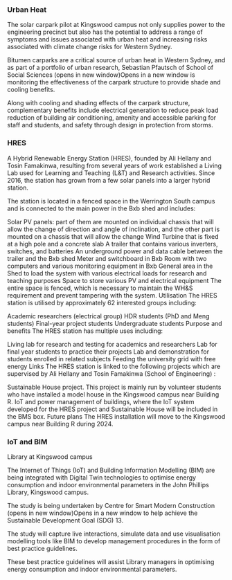 ### Urban Heat

The solar carpark pilot at Kingswood campus not only supplies power to the engineering precinct but also has the potential to 
address a range of symptoms and issues associated with urban heat and increasing risks associated with climate change risks for Western Sydney.

Bitumen carparks are a critical source of urban heat in Western Sydney, and as part of a portfolio of urban research, Sebastian Pfautsch of
 School of Social Sciences (opens in new window)Opens in a new window is monitoring the effectiveness of the carpark structure to provide shade and cooling benefits.

Along with cooling and shading effects of the carpark structure, complementary benefits include electrical generation to reduce peak load reduction of
 building air conditioning, amenity and accessible parking for staff and students, and safety through design in protection from storms.


### HRES

A Hybrid Renewable Energy Station (HRES), founded by Ali Hellany and Tosin Famakinwa, resulting from several years of work established a Living Lab used for Learning and Teaching (L&T) and Research activities. Since 2016, the station has grown from a few solar panels into a larger hybrid station.

The station is located in a fenced space in the Werrington South campus and is connected to the main power in the Bxb shed and includes:

Solar PV panels: part of them are mounted on individual chassis that will allow the change of direction and angle of inclination, and the other part is mounted on a chassis that will allow the change
Wind Turbine that is fixed at a high pole and a concrete slab
A trailer that contains various inverters, switches, and batteries
An underground power and data cable between the trailer and the Bxb shed
Meter and switchboard in Bxb
Room with two computers and various monitoring equipment in Bxb
General area in the Shed to load the system with various electrical loads for research and teaching purposes
Space to store various PV and electrical equipment
The entire space is fenced, which is necessary to maintain the WH&S requirement and prevent tampering with the system.
Utilisation
The HRES station is utilised by approximately 62 interested groups including:

Academic researchers (electrical group)
HDR students (PhD and Meng students)
Final-year project students
Undergraduate students
Purpose and benefits
The HRES station has multiple uses including:

Living lab for research and testing for academics and researchers
Lab for final year students to practice their projects
Lab and demonstration for students enrolled in related subjects
Feeding the university grid with free energy
Links
The HRES station is linked to the following projects which are supervised by Ali Hellany and Tosin Famakinwa (School of Engineering) :

Sustainable House project. This project is mainly run by volunteer students who have installed a model house in the Kingswood campus near Building R.
IoT and power management of buildings, where the IoT system developed for the HRES project and Sustainable House will be included in the BMS box.
Future plans
The HRES installation will move to the Kingswood campus near Building R during 2024.

### IoT and BIM
Library at Kingswood campus

The Internet of Things (IoT) and Building Information Modelling (BIM) are being integrated with Digital Twin technologies to optimise energy consumption and indoor environmental parameters in the John Phillips Library, Kingswood campus.

The study is being undertaken by Centre for Smart Modern Construction (opens in new window)Opens in a new window to help achieve the Sustainable Development Goal (SDG) 13.

The study will capture live interactions, simulate data and use visualisation modelling tools like BIM to develop management procedures in the form of best practice guidelines.

These best practice guidelines will assist Library managers in optimising energy consumption and indoor environmental parameters.
